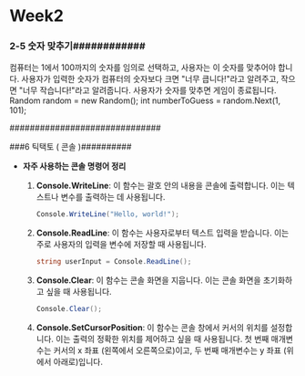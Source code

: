 # Week2

### 2-5 숫자 맞추기############

컴퓨터는 1에서 100까지의 숫자를 임의로 선택하고, 사용자는 이 숫자를 맞추어야 합니다. 사용자가 입력한 숫자가 컴퓨터의 숫자보다 크면 "너무 큽니다!"라고 알려주고, 작으면 "너무 작습니다!"라고 알려줍니다. 사용자가 숫자를 맞추면 게임이 종료됩니다.
Random random = new Random();
int numberToGuess = random.Next(1, 101);

##############################

###6 틱택토 ( 콘솔 )##########
- **자주 사용하는 콘솔 명령어 정리**
    1. **Console.WriteLine**: 이 함수는 괄호 안의 내용을 콘솔에 출력합니다. 이는 텍스트나 변수를 출력하는 데 사용됩니다.
        
        ```csharp
        Console.WriteLine("Hello, world!");
        ```
        
    2. **Console.ReadLine**: 이 함수는 사용자로부터 텍스트 입력을 받습니다. 이는 주로 사용자의 입력을 변수에 저장할 때 사용됩니다.
        
        ```csharp
        string userInput = Console.ReadLine();
        ```
        
    3. **Console.Clear**: 이 함수는 콘솔 화면을 지웁니다. 이는 콘솔 화면을 초기화하고 싶을 때 사용됩니다.
        
        ```csharp
        Console.Clear();
        ```
        
    4. **Console.SetCursorPosition**: 이 함수는 콘솔 창에서 커서의 위치를 설정합니다. 이는 출력의 정확한 위치를 제어하고 싶을 때 사용됩니다. 첫 번째 매개변수는 커서의 x 좌표 (왼쪽에서 오른쪽으로)이고, 두 번째 매개변수는 y 좌표 (위에서 아래로)입니다.
